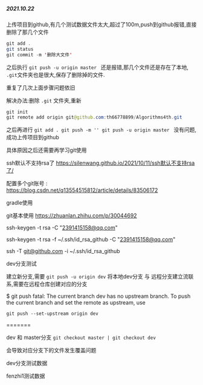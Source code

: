 
##### 2021.10.22 

上传项目到github,有几个测试数据文件太大,超过了100m,push到github报错,直接删除了那几个文件

```JAVA
git add .
git status
git commit -m '删除大文件'
```

之后执行 `git push -u origin master ` 还是报错,那几个文件还是存在了本地, `.git`文件夹也是很大,保存了删除掉的文件.

重复了几次上面步骤问题依旧

解决办法:删除 `.git` 文件夹,重新 

```java
git init
git remote add origin git@github.com:th66778899/Algorithms4th.git
```

之后再进行 `git add . git push -m '' git push -u origin master ` 没有问题,成功上传项目到github

具体原因之后还需要再学习git使用





ssh默认不支持rsa了  https://silenwang.github.io/2021/10/11/ssh默认不支持rsa了/



配置多个git账号 : https://blog.csdn.net/q13554515812/article/details/83506172



gradle使用



git基本使用  https://zhuanlan.zhihu.com/p/30044692



ssh-keygen -t rsa -C "2391415158@qq.com"

ssh-keygen -t rsa -f ~/.ssh/id_rsa_github -C "2391415158@qq.com"



ssh -T git@github.com -i ~/.ssh/id_rsa_github





dev分支测试

建立新分支,需要 `git push -u origin dev` 将本地dev分支 与 远程分支建立流联系,需要在远程仓库创建对应的分支

$ git push
fatal: The current branch dev has no upstream branch.
To push the current branch and set the remote as upstream, use

    git push --set-upstream origin dev

=======



dev 和 master分支 `git checkout master | git checkout dev `

会导致对应分支下的文件发生覆盖问题



dev分支测试数据


fenzhi1测试数据

